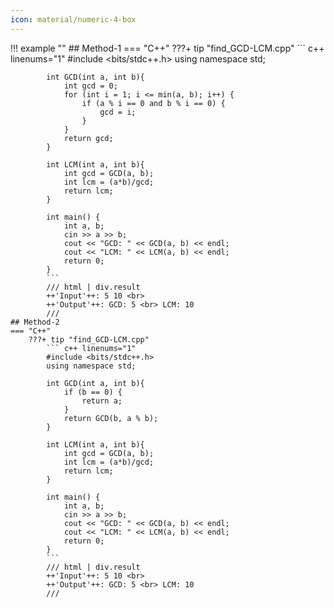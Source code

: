 ```yaml
---
icon: material/numeric-4-box
---
```


!!! example ""
    ## Method-1
    === "C++"
        ???+ tip "find_GCD-LCM.cpp"
            ``` c++ linenums="1"
            #include <bits/stdc++.h>
            using namespace std;

            int GCD(int a, int b){
                int gcd = 0;
                for (int i = 1; i <= min(a, b); i++) {
		            if (a % i == 0 and b % i == 0) {
			            gcd = i;
                    }
                }
                return gcd;
            }

            int LCM(int a, int b){
                int gcd = GCD(a, b);
                int lcm = (a*b)/gcd;
                return lcm;
            }

            int main() {
                int a, b;
                cin >> a >> b;
                cout << "GCD: " << GCD(a, b) << endl;
                cout << "LCM: " << LCM(a, b) << endl;
                return 0;
            }
            ```
            /// html | div.result
            ++'Input'++: 5 10 <br>
            ++'Output'++: GCD: 5 <br> LCM: 10
            ///
    ## Method-2
    === "C++"
        ???+ tip "find_GCD-LCM.cpp"
            ``` c++ linenums="1"
            #include <bits/stdc++.h>
            using namespace std;

            int GCD(int a, int b){
                if (b == 0) {
		            return a;
                }
                return GCD(b, a % b);
            }

            int LCM(int a, int b){
                int gcd = GCD(a, b);
                int lcm = (a*b)/gcd;
                return lcm;
            }

            int main() {
                int a, b;
                cin >> a >> b;
                cout << "GCD: " << GCD(a, b) << endl;
                cout << "LCM: " << LCM(a, b) << endl;
                return 0;
            }
            ```
            /// html | div.result
            ++'Input'++: 5 10 <br>
            ++'Output'++: GCD: 5 <br> LCM: 10
            ///